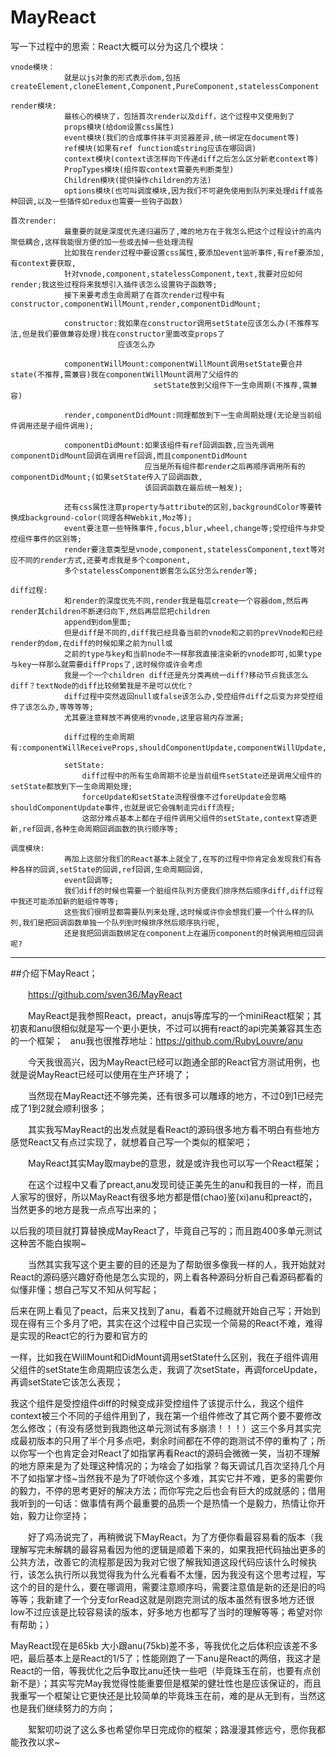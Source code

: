 # MayReact
写一下过程中的思索：React大概可以分为这几个模块：

    vnode模块：
                就是以js对象的形式表示dom,包括createElement,cloneElement,Component,PureComponent,statelessComponent

    render模块:
                最核心的模块了，包括首次render以及diff，这个过程中又使用到了
                props模块(给dom设置css属性)
                event模块(我们的合成事件抹平浏览器差异,统一绑定在document等)
                ref模块(如果有ref function或string应该在哪回调)
                context模块(context该怎样向下传递diff之后怎么区分新老context等)
                PropTypes模块(组件取context需要先判断类型)
                Children模块(提供操作children的方法)
                options模块(也可叫调度模块,因为我们不可避免使用到队列来处理diff或各种回调,以及一些插件如redux也需要一些钩子函数)

    首次render:
                最重要的就是深度优先递归遍历了,难的地方在于我怎么把这个过程设计的高内聚低耦合,这样我能很方便的加一些或去掉一些处理流程
                比如我在render过程中要设置css属性,要添加event监听事件,有ref要添加,有context要获取,
                针对vnode,component,statelessComponent,text,我要对应如何render;我这些过程将来我想引入插件该怎么设置钩子函数等;
                接下来要考虑生命周期了在首次render过程中有constructor,componentWillMount,render,componentDidMount;

                constructor:我如果在constructor调用setState应该怎么办(不推荐写法,但是我们要做兼容处理)我在constructor里面改变props了
                            应该怎么办
                
                componentWillMount:componentWillMount调用setState要合并state(不推荐,需兼容)我在componentWillMount调用了父组件的
                                    setState放到父组件下一生命周期(不推荐,需兼容)
                
                render,componentDidMount:同理都放到下一生命周期处理(无论是当前组件调用还是子组件调用);
                
                componentDidMount:如果该组件有ref回调函数,应当先调用componentDidMount回调在调用ref回调,而且componentDidMount
                                  应当是所有组件都render之后再顺序调用所有的componentDidMount;(如果setState传入了回调函数,
                                  该回调函数在最后统一触发);
                
                还有css属性注意property与attribute的区别,backgroundColor等要转换成background-color(同理各种Webkit,Moz等);
                event要注意一些特殊事件,focus,blur,wheel,change等;受控组件与非受控组件事件的区别等;
                render要注意类型是vnode,component,statelessComponent,text等对应不同的render方式,还要考虑我是多个component,
                多个statelessComponent嵌套怎么区分怎么render等;
    
    diff过程:
                和render的深度优先不同,render我是每层create一个容器dom,然后再render其children不断递归向下,然后再层层把children
                append到dom里面;
                但是diff是不同的,diff我已经具备当前的vnode和之前的prevVnode和已经render的dom,在diff的时候如果之前为null或
                之前的type与key和当前node不一样那我直接渲染新的vnode即可,如果type与key一样那么就需要diffProps了,这时候你或许会考虑
                我是一个一个children diff还是先分类再统一diff?移动节点我该怎么diff？textNode的diff比较频繁我是不是可以优化？
                diff过程中突然返回null或false该怎么办,受控组件diff之后变为非受控组件了该怎么办,等等等等;
                尤其要注意释放不再使用的vnode,这里容易内存泄漏;

                diff过程的生命周期有:componentWillReceiveProps,shouldComponentUpdate,componentWillUpdate,render,componentDidUpdate

                setState:
                    diff过程中的所有生命周期不论是当前组件setState还是调用父组件的setState都放到下一生命周期处理;
                    forceUpdate和setState流程很像不过foreUpdate会忽略shouldComponentUpdate事件,也就是说它会强制走完diff流程;
                    这部分难点基本上都在子组件调用父组件的setState,context穿透更新,ref回调,各种生命周期回调函数的执行顺序等;

    调度模块:
                再加上这部分我们的React基本上就全了,在写的过程中你肯定会发现我们有各种各样的回调,setState的回调,ref回调,生命周期回调,
                event回调等;
                我们diff的时候也需要一个脏组件队列方便我们排序然后顺序diff,diff过程中我还可能添加新的脏组件等等;
                这些我们很明显都需要队列来处理,这时候或许你会想我们要一个什么样的队列,我们是把回调函数单独一个队列到时候排序然后顺序执行呢,
                还是我把回调函数绑定在component上在遍历component的时候调用相应回调呢?


--------------------------------------------------------------------------------------------------------------------------------------
##介绍下MayReact；

　　https://github.com/sven36/MayReact

　　MayReact是我参照React，preact，anujs等库写的一个miniReact框架；其初衷和anu很相似就是写一个更小更快，不过可以拥有react的api完美兼容其生态的一个框架；
   anu我也很推荐地址：https://github.com/RubyLouvre/anu

　　今天我很高兴，因为MayReact已经可以跑通全部的React官方测试用例，也就是说MayReact已经可以使用在生产环境了；

　　当然现在MayReact还不够完美，还有很多可以雕琢的地方，不过0到1已经完成了1到2就会顺利很多；

　　其实我写MayReact的出发点就是看React的源码很多地方看不明白有些地方感觉React又有点过实现了，就想着自己写一个类似的框架吧；

　　MayReact其实May取maybe的意思，就是或许我也可以写一个React框架；

　　在这个过程中又看了preact,anu发现司徒正美先生的anu和我目的一样，而且人家写的很好，所以MayReact有很多地方都是借(chao)鉴(xi)anu和preact的，当然更多的地方是我一点点写出来的；

以后我的项目就打算替换成MayReact了，毕竟自己写的；而且跑400多单元测试这种苦不能白挨啊~

　　当然其实我写这个更主要的目的还是为了帮助很多像我一样的人，我开始就对React的源码感兴趣好奇他是怎么实现的，网上看各种源码分析自己看源码都看的似懂非懂；想自己写又不知从何写起；

后来在网上看见了peact，后来又找到了anu，看着不过瘾就开始自己写；开始到现在得有三个多月了吧，其实在这个过程中自己实现一个简易的React不难，难得是实现的React它的行为要和官方的

一样，比如我在WillMount和DidMount调用setState什么区别，我在子组件调用父组件的setState生命周期应该怎么走，我调了次setState，再调forceUpdate，再调setState它该怎么表现；

我这个组件是受控组件diff的时候变成非受控组件了该提示什么，我这个组件context被三个不同的子组件用到了，我在第一个组件修改了其它两个要不要修改怎么修改；（有没有感觉到我跑他这单元测试有多崩溃！！！）这三个多月其实完成最初版本的只用了半个月多点吧，剩余时间都在不停的跑测试不停的重构了；所以你写一个也肯定会对React了如指掌再看React的源码会微微一笑，当初不理解的地方原来是为了处理这种情况的；为啥会了如指掌？每天调试几百次坚持几个月不了如指掌才怪~当然我不是为了吓唬你这个多难，其实它并不难，更多的需要你的毅力，不停的思考更好的解决方法；而你写完之后也会有巨大的成就感的；借用我听到的一句话：做事情有两个最重要的品质一个是热情一个是毅力，热情让你开始，毅力让你坚持；

　　好了鸡汤说完了，再稍微说下MayReact，为了方便你看最容易看的版本（我理解写完未解耦的最容易看因为他的逻辑是顺着下来的，如果我把代码抽出更多的公共方法，改善它的流程那是因为我对它很了解我知道这段代码应该什么时候执行，该怎么执行所以我觉得我为什么光看看不太懂，因为我没有这个思考过程，写这个的目的是什么，要在哪调用，需要注意顺序吗，需要注意值是新的还是旧的吗等等；我新建了一个分支forRead这就是刚跑完测试的版本虽然有很多地方还很low不过应该是比较容易读的版本，好多地方也都写了当时的理解等等；希望对你有帮助；）

MayReact现在是65kb 大小跟anu(75kb)差不多，等我优化之后体积应该差不多吧，最后基本上是React的1/5了；性能刚跑了一下anu是React的两倍，我这才是React的一倍，等我优化之后争取比anu还快一些吧（毕竟珠玉在前，也要有点创新不是）；其实写完May我觉得性能重要但是框架的健壮性也是应该保证的，而且我重写一个框架让它更快还是比较简单的毕竟珠玉在前，难的是从无到有，当然这也是我们继续努力的方向；

　　絮絮叨叨说了这么多也希望你早日完成你的框架；路漫漫其修远兮，愿你我都能孜孜以求~

 
